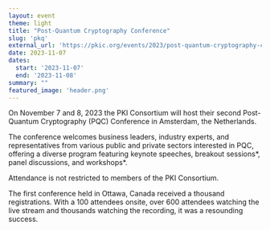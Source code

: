 ```yaml
---
layout: event
theme: light
title: "Post-Quantum Cryptography Conference"
slug: 'pkq'
external_url: 'https://pkic.org/events/2023/post-quantum-cryptography-conference/'
date: 2023-11-07
dates:
  start: '2023-11-07'
  end: '2023-11-08'
summary: ""
featured_image: 'header.png'
---
```


On November 7 and 8, 2023 the PKI Consortium will host their second Post-Quantum Cryptography (PQC) Conference in Amsterdam, the Netherlands.

The conference welcomes business leaders, industry experts, and representatives from 
various public and private sectors interested in PQC, offering a diverse program featuring 
keynote speeches, breakout sessions*, panel discussions, and workshops*.

Attendance is not restricted to members of the PKI Consortium. 

The first conference held in Ottawa, Canada received a thousand registrations. With a 
100 attendees onsite, over 600 attendees watching the live stream and thousands 
watching the recording, it was a resounding success. 